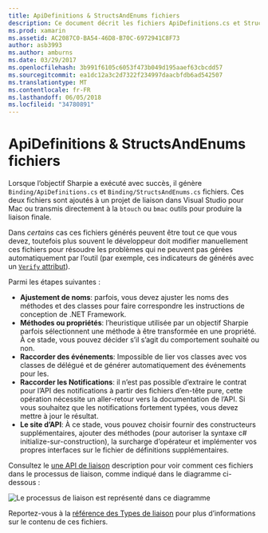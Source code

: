 ```yaml
---
title: ApiDefinitions & StructsAndEnums fichiers
description: Ce document décrit les fichiers ApiDefinitions.cs et StructsAndEnums.cs qui génère l’objectif Sharpie. Ces fichiers sont ensuite utilisés pour accéder au code Objective-C à partir de c#.
ms.prod: xamarin
ms.assetid: AC2087C0-BA54-46D8-B70C-6972941C8F73
author: asb3993
ms.author: amburns
ms.date: 03/29/2017
ms.openlocfilehash: 3b991f6105c6053f473b049d195aaef63cbcdd57
ms.sourcegitcommit: ea1dc12a3c2d7322f234997daacbfdb6ad542507
ms.translationtype: MT
ms.contentlocale: fr-FR
ms.lasthandoff: 06/05/2018
ms.locfileid: "34780891"
---
```

# <a name="apidefinitions--structsandenums-files"></a>ApiDefinitions & StructsAndEnums fichiers

Lorsque l’objectif Sharpie a exécuté avec succès, il génère `Binding/ApiDefinitions.cs` et `Binding/StructsAndEnums.cs` fichiers.
Ces deux fichiers sont ajoutés à un projet de liaison dans Visual Studio pour Mac ou transmis directement à la `btouch` ou `bmac` outils pour produire la liaison finale.

Dans *certains* cas ces fichiers générés peuvent être tout ce que vous devez, toutefois plus souvent le développeur doit modifier manuellement ces fichiers pour résoudre les problèmes qui ne peuvent pas gérées automatiquement par l’outil (par exemple, ces indicateurs de générés avec un [ `Verify` attribut](~/cross-platform/macios/binding/objective-sharpie/platform/verify.md)).

Parmi les étapes suivantes :

- **Ajustement de noms**: parfois, vous devez ajuster les noms des méthodes et des classes pour faire correspondre les instructions de conception de .NET Framework.
- **Méthodes ou propriétés**: l’heuristique utilisée par un objectif Sharpie parfois sélectionnent une méthode à être transformée en une propriété. À ce stade, vous pouvez décider s’il s’agit du comportement souhaité ou non.
- **Raccorder des événements**: Impossible de lier vos classes avec vos classes de délégué et de générer automatiquement des événements pour les.
- **Raccorder les Notifications**: il n’est pas possible d’extraire le contrat pour l’API des notifications à partir des fichiers d’en-tête pure, cette opération nécessite un aller-retour vers la documentation de l’API. Si vous souhaitez que les notifications fortement typées, vous devez mettre à jour le résultat.
- **Le site d’API**: À ce stade, vous pouvez choisir fournir des constructeurs supplémentaires, ajouter des méthodes (pour autoriser la syntaxe c# initialize-sur-construction), la surcharge d’opérateur et implémenter vos propres interfaces sur le fichier de définitions supplémentaires.

Consultez le [une API de liaison](~/cross-platform/macios/binding/objective-c-libraries.md) description pour voir comment ces fichiers dans le processus de liaison, comme indiqué dans le diagramme ci-dessous :

![](apidefinitions-structsandenums-images/binding-flowchart.png "Le processus de liaison est représenté dans ce diagramme")

Reportez-vous à la [référence des Types de liaison](~/cross-platform/macios/binding/binding-types-reference.md) pour plus d’informations sur le contenu de ces fichiers.

